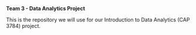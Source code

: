 **Team 3 - Data Analytics Project**

This is the repository we will use for our Introduction to Data Analytics (CAP 3784) project. 